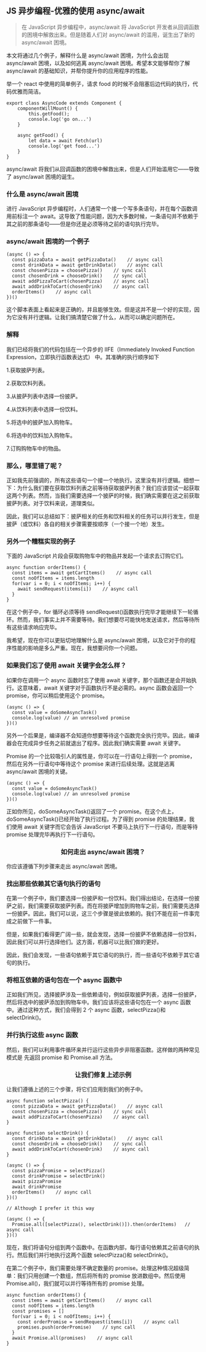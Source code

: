 ## JS 异步编程-优雅的使用 async/await

> 在 JavaScript 异步编程中，async/await 将 JavaScript 开发者从回调函数的困境中解救出来。但是随着人们对 async/await 的滥用，诞生出了新的 async/await 困境。

本文将通过几个例子，解释什么是 async/await 困境，为什么会出现 async/await 困境，以及如何逃离 async/await 困境。希望本文能够帮你了解 async/await 的基础知识，并帮你提升你的应用程序的性能。

举一个 react 中使用的简单例子，请求 food 的时候不会阻塞后边代码的执行，代码优雅而简洁。

```
export class AsyncCode extends Component {
    componentWillMount() {
        this.getFood();
        console.log('go on...')
    }

    async getFood() {
        let data = await Fetch(url)
        console.log('get food...')
    }
}
```

async/await 将我们从回调函数的困境中解救出来，但是人们开始滥用它——导致了 async/await 困境的诞生。

### 什么是 async/await 困境

进行 JavaScript 异步编程时，人们通常一个接一个写多条语句，并在每个函数调用前标注一个 await。这导致了性能问题，因为大多数时候，一条语句并不依赖于其之前的那条语句——但是你还是必须等待之前的语句执行完毕。

### async/await 困境的一个例子

```
(async () => {
  const pizzaData = await getPizzaData()    // async call
  const drinkData = await getDrinkData()    // async call
  const chosenPizza = choosePizza()    // sync call
  const chosenDrink = chooseDrink()    // sync call
  await addPizzaToCart(chosenPizza)    // async call
  await addDrinkToCart(chosenDrink)    // async call
  orderItems()    // async call
})()
```

这个脚本表面上看起来是正确的，并且能够生效。但是这并不是一个好的实现，因为它没有并行逻辑。让我们搞清楚它做了什么，从而可以确定问题所在。

### 解释

我们已经将我们的代码包括在一个异步的 IIFE（Immediately Invoked Function Expression，立即执行函数表达式） 中。其准确的执行顺序如下

1.获取披萨列表。

2.获取饮料列表。

3.从披萨列表中选择一份披萨。

4.从饮料列表中选择一份饮料。

5.将选中的披萨加入购物车。

6.将选中的饮料加入购物车。

7.订购购物车中的物品。

### 那么，哪里错了呢？

正如我先前强调的，所有这些语句一个接一个地执行。这里没有并行逻辑。细想一下：为什么我们要在获取饮料列表之前等待获取披萨列表？我们应该尝试一起获取这两个列表。然而，当我们需要选择一个披萨的时候，我们确实需要在这之前获取披萨列表。对于饮料来说，道理类似。

因此，我们可以总结如下：披萨相关的任务和饮料相关的任务可以并行发生，但是披萨（或饮料）各自的相关步骤需要按顺序（一个接一个地）发生。

### 另外一个糟糕实现的例子

下面的 JavaScript 片段会获取购物车中的物品并发起一个请求去订购它们。

```
async function orderItems() {
  const items = await getCartItems()    // async call
  const noOfItems = items.length
  for(var i = 0; i < noOfItems; i++) {
    await sendRequest(items[i])    // async call
  }
}
```

在这个例子中，for 循环必须等待 sendRequest()函数执行完毕才能继续下一轮循环。然而，我们事实上并不需要等待。我们想要尽可能快地发送请求，然后等待所有这些请求响应完毕。

我希望，现在你可以更贴切地理解什么是 async/await 困境，以及它对于你的程序性能的影响是多么严重。现在，我想要问你一个问题。

### 如果我们忘了使用 await 关键字会怎么样？

如果你在调用一个 async 函数时忘了使用 await 关键字，那个函数还是会开始执行。这意味着，await 关键字对于函数执行不是必需的。async 函数会返回一个 promise，你可以稍后使用这个 promise。

```
(async () => {
  const value = doSomeAsyncTask()
  console.log(value) // an unresolved promise
})()
```

另外一个后果是，编译器不会知道你想要等待这个函数完全执行完毕。因此，编译器会在完成异步任务之前就退出了程序。因此我们确实需要 await 关键字。

Promise 的一个比较吸引人的属性是，你可以在一行语句上得到一个 promise，然后在另外一行语句中等待这个 promise 来进行后续处理。这就是逃离 async/await 困境的关键。

```
(async () => {
  const value = doSomeAsyncTask()
  console.log(value) // an unresolved promise
})()
```

正如你所见，doSomeAsyncTask()返回了一个 promise。在这个点上，doSomeAsyncTask()已经开始了执行过程。为了得到 promise 的处理结果，我们使用 await 关键字而它会告诉 JavaScript 不要马上执行下一行语句，而是等待 promise 处理完毕再执行下一行语句。

### <center>如何走出 async/await 困境？</center>

你应该遵循下列步骤来走出 async/await 困境。

### 找出那些依赖其它语句执行的语句

在第一个例子中，我们要选择一份披萨和一份饮料。我们得出结论，在选择一份披萨之前，我们需要获取披萨列表。而在将披萨增加到购物车之前，我们需要先选择一份披萨。因此，我们可以说，这三个步骤是彼此依赖的。我们不能在前一件事完成之前做下一件事。

但是，如果我们看得更广阔一些，就会发现，选择一份披萨不依赖选择一份饮料，因此我们可以并行选择他们。这方面，机器可以比我们做的更好。

因此，我们会发现，一些语句依赖于其它语句的执行，而一些语句不依赖于其它语句的执行。

### 将相互依赖的语句包在一个 async 函数中

正如我们所见，选择披萨涉及一些依赖语句，例如获取披萨列表，选择一份披萨，然后将选中的披萨添加到购物车中。我们应该将这些语句包在一个 async 函数中。通过这种方式，我们会得到 2 个 async 函数，selectPizza()和 selectDrink()。

### 并行执行这些 async 函数

然后，我们可以利用事件循环来并行运行这些异步非阻塞函数。这样做的两种常见模式是 先返回 promise 和 Promise.all 方法。

### <center>让我们修复上述示例</center>

让我们遵循上述的三个步骤，将它们应用到我们的例子中。

```
async function selectPizza() {
  const pizzaData = await getPizzaData()    // async call
  const chosenPizza = choosePizza()    // sync call
  await addPizzaToCart(chosenPizza)    // async call
}

async function selectDrink() {
  const drinkData = await getDrinkData()    // async call
  const chosenDrink = chooseDrink()    // sync call
  await addDrinkToCart(chosenDrink)    // async call
}

(async () => {
  const pizzaPromise = selectPizza()
  const drinkPromise = selectDrink()
  await pizzaPromise
  await drinkPromise
  orderItems()    // async call
})()

// Although I prefer it this way

(async () => {
  Promise.all([selectPizza(), selectDrink()]).then(orderItems)   // async call
})()
```

现在，我们将语句分组到两个函数中。在函数内部，每行语句依赖其之前语句的执行。然后我们并行地执行这两个函数 selectPizza()和 selectDrink()。

在第二个例子中，我们需要处理不确定数量的 promise。处理这种情况超级简单：我们只用创建一个数组，然后将所有的 promise 放进数组中。然后使用 Promise.all()，我们就可以并行等待所有的 promise 处理。

```
async function orderItems() {
  const items = await getCartItems()    // async call
  const noOfItems = items.length
  const promises = []
  for(var i = 0; i < noOfItems; i++) {
    const orderPromise = sendRequest(items[i])    // async call
    promises.push(orderPromise)    // sync call
  }
  await Promise.all(promises)    // async call
}
```

